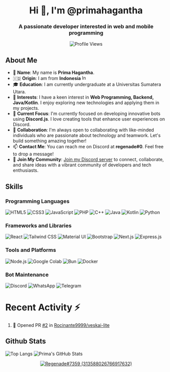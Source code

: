 <h1 align="center">Hi 👋, I'm @primahagantha</h1>
<h3 align="center">A passionate developer interested in web and mobile programming</h3>

<p align="center">
  <img src="https://komarev.com/ghpvc/?username=primahagantha" alt="Profile Views" />
</p>

## About Me
- 👋 **Name**: My name is **Prima Hagantha**.
- 🇮🇩 **Origin**: I am from **Indonesia** <img src="https://upload.wikimedia.org/wikipedia/commons/9/9f/Flag_of_Indonesia.svg" alt="Indonesia Flag" width="20" height="15" />
- 🎓 **Education**: I am currently undergraduate at a Universitas Sumatera Utara.
- 👀 **Interests**: I have a keen interest in **Web Programming, Backend, Java/Kotlin**. I enjoy exploring new technologies and applying them in my projects.
- 🌱 **Current Focus**: I'm currently focused on developing innovative bots using **Discord.js**. I love creating tools that enhance user experiences on Discord.
- 💞️ **Collaboration**: I'm always open to collaborating with like-minded individuals who are passionate about technology and teamwork. Let's build something amazing together!
- 📫 **Contact Me**: You can reach me on Discord at **regenade#0**. Feel free to drop a message!
- 🎉 **Join My Community**: [Join my Discord server](https://discord.gg/veskai) to connect, collaborate, and share ideas with a vibrant community of developers and tech enthusiasts.

## Skills
### Programming Languages
<p align="left">
  <img src="https://img.shields.io/badge/HTML5-E34F26?style=for-the-badge&logo=html5&logoColor=white" alt="HTML5" />
  <img src="https://img.shields.io/badge/CSS3-1572B6?style=for-the-badge&logo=css3&logoColor=white" alt="CSS3" />
  <img src="https://img.shields.io/badge/JavaScript-F7DF1E?style=for-the-badge&logo=javascript&logoColor=black" alt="JavaScript" />
  <img src="https://img.shields.io/badge/PHP-777BB4?style=for-the-badge&logo=php&logoColor=white" alt="PHP" />
  <img src="https://img.shields.io/badge/C++-00599C?style=for-the-badge&logo=cplusplus&logoColor=white" alt="C++" />
  <img src="https://img.shields.io/badge/Java-007396?style=for-the-badge&logo=java&logoColor=white" alt="Java" />
  <img src="https://img.shields.io/badge/Kotlin-0095D5?style=for-the-badge&logo=kotlin&logoColor=white" alt="Kotlin" />
  <img src="https://img.shields.io/badge/Python-3776AB?style=for-the-badge&logo=python&logoColor=white" alt="Python" />
</p>

### Frameworks and Libraries
<p align="left">
  <img src="https://img.shields.io/badge/React-61DAFB?style=for-the-badge&logo=react&logoColor=black" alt="React" />
  <img src="https://img.shields.io/badge/Tailwind_CSS-38B2AC?style=for-the-badge&logo=tailwind-css&logoColor=white" alt="Tailwind CSS" />
  <img src="https://img.shields.io/badge/Material_UI-0081CB?style=for-the-badge&logo=material-ui&logoColor=white" alt="Material UI" />
  <img src="https://img.shields.io/badge/Bootstrap-563D7C?style=for-the-badge&logo=bootstrap&logoColor=white" alt="Bootstrap" />
  <img src="https://img.shields.io/badge/Next.js-000000?style=for-the-badge&logo=nextdotjs&logoColor=white" alt="Next.js" />
  <img src="https://img.shields.io/badge/Express.js-000000?style=for-the-badge&logo=express&logoColor=white" alt="Express.js" />
</p>

### Tools and Platforms
<p align="left">
  <img src="https://img.shields.io/badge/Node.js-339933?style=for-the-badge&logo=nodedotjs&logoColor=white" alt="Node.js" />
  <img src="https://img.shields.io/badge/Google_Colab-F9AB00?style=for-the-badge&logo=google-colab&logoColor=white" alt="Google Colab" />
  <img src="https://img.shields.io/badge/Bun-000000?style=for-the-badge&logo=bun&logoColor=white" alt="Bun" />
  <img src="https://img.shields.io/badge/Docker-2496ED?style=for-the-badge&logo=docker&logoColor=white" alt="Docker" />
</p>

### Bot Maintenance
<p align="left">
  <img src="https://img.shields.io/badge/Discord-7289DA?style=for-the-badge&logo=discord&logoColor=white" alt="Discord" />
  <img src="https://img.shields.io/badge/WhatsApp-25D366?style=for-the-badge&logo=whatsapp&logoColor=white" alt="WhatsApp" />
  <img src="https://img.shields.io/badge/Telegram-2CA5E0?style=for-the-badge&logo=telegram&logoColor=white" alt="Telegram" />
</p>

# Recent Activity :zap:
<!--START_SECTION:activity-->
1. 💪 Opened PR [#2](undefined) in [Rocinante9999/veskai-lite](https://github.com/Rocinante9999/veskai-lite)
<!--END_SECTION:activity-->

## Github Stats
![Top Langs](https://github-readme-stats.vercel.app/api/top-langs/?username=primahagantha&layout=compact&show_icons=true&theme=dark#gh-dark-mode-only)
![Prima's GitHub Stats](https://github-readme-stats.vercel.app/api?username=primahagantha&show_icons=true&theme=dark#gh-dark-mode-only)

<p align="center">
  <a href="https://discord.com/users/313588026766917632">
    <img src="https://discord.c99.nl/widget/theme-1/313588026766917632.png" alt="Regenade#7359 (313588026766917632)" />
  </a>
</p>


<!---
primahagantha/primahagantha is a ✨ special ✨ repository because its README.md (this file) appears on your GitHub profile.
You can click the Preview link to take a look at your changes.
--->
